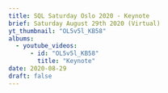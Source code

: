 ```yaml
---
title: SQL Saturday Oslo 2020 - Keynote
brief: Saturday August 29th 2020 (Virtual)
yt_thumbnail: "OL5v5l_KB58"
albums:
  - youtube_videos:
      - id: "OL5v5l_KB58"
        title: "Keynote"
date: 2020-08-29
draft: false
---
```

